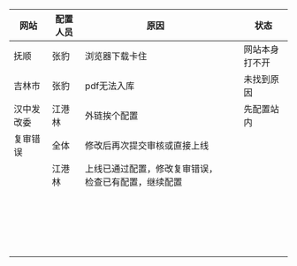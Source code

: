 | 网站       | 配置人员 | 原因                                                 |      | 状态           |
| ---------- | -------- | ---------------------------------------------------- | ---- | -------------- |
| 抚顺       | 张豹     | 浏览器下载卡住                                       |      | 网站本身打不开 |
| 吉林市     | 张豹     | pdf无法入库                                          |      | 未找到原因     |
| 汉中发改委 | 江港林   | 外链挨个配置                                         |      | 先配置站内     |
| 复审错误   | 全体     | 修改后再次提交审核或直接上线                         |      |                |
|            | 江港林   | 上线已通过配置，修改复审错误，检查已有配置，继续配置 |      |                |
|            |          |                                                      |      |                |
|            |          |                                                      |      |                |
|            |          |                                                      |      |                |
|            |          |                                                      |      |                |
|            |          |                                                      |      |                |
|            |          |                                                      |      |                |
|            |          |                                                      |      |                |
|            |          |                                                      |      |                |
|            |          |                                                      |      |                |
|            |          |                                                      |      |                |
|            |          |                                                      |      |                |
|            |          |                                                      |      |                |
|            |          |                                                      |      |                |
|            |          |                                                      |      |                |
|            |          |                                                      |      |                |
|            |          |                                                      |      |                |
|            |          |                                                      |      |                |
|            |          |                                                      |      |                |
|            |          |                                                      |      |                |
|            |          |                                                      |      |                |


